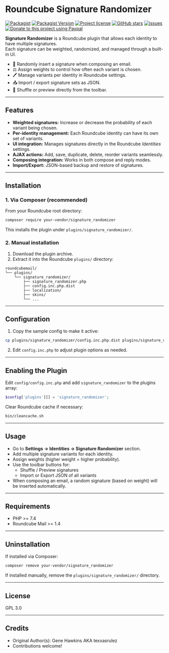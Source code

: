 # Roundcube Signature Randomizer

[![Packagist](https://img.shields.io/packagist/dt/texxasrulez/signature_randomizer?style=plastic)](https://packagist.org/packages/texxasrulez/signature_randomizer)
[![Packagist Version](https://img.shields.io/packagist/v/texxasrulez/signature_randomizer?style=plastic&logo=packagist&logoColor=white)](https://packagist.org/packages/texxasrulez/signature_randomizer)
[![Project license](https://img.shields.io/github/license/texxasrulez/signature_randomizer?style=plastic)](https://github.com/texxasrulez/signature_randomizer/LICENSE)
[![GitHub stars](https://img.shields.io/github/stars/texxasrulez/signature_randomizer?style=plastic&logo=github)](https://github.com/texxasrulez/signature_randomizer/stargazers)
[![issues](https://img.shields.io/github/issues/texxasrulez/signature_randomizer?style=plastic)](https://github.com/texxasrulez/signature_randomizer/issues)
[![Donate to this project using Paypal](https://img.shields.io/badge/paypal-money_please-blue.svg?style=plastic&logo=paypal)](https://www.paypal.me/texxasrulez)

**Signature Randomizer** is a Roundcube plugin that allows each identity to have multiple signatures.  
Each signature can be weighted, randomized, and managed through a built-in UI.

- 🎲 Randomly insert a signature when composing an email.
- ⚖️ Assign weights to control how often each variant is chosen.
- 🖊️ Manage variants per identity in Roundcube settings.
- 📤 Import / export signature sets as JSON.
- 🔀 Shuffle or preview directly from the toolbar.

---

## Features

- **Weighted signatures:** Increase or decrease the probability of each variant being chosen.
- **Per-identity management:** Each Roundcube identity can have its own set of variants.
- **UI integration:** Manages signatures directly in the Roundcube *Identities* settings.
- **AJAX actions:** Add, save, duplicate, delete, reorder variants seamlessly.
- **Composing integration:** Works in both compose and reply modes.
- **Import/Export:** JSON-based backup and restore of signatures.

---

## Installation

### 1. Via Composer (recommended)

From your Roundcube root directory:

```bash
composer require your-vendor/signature_randomizer
```

This installs the plugin under `plugins/signature_randomizer/`.

### 2. Manual installation

1. Download the plugin archive.  
2. Extract it into the Roundcube `plugins/` directory:

```
roundcubemail/
└── plugins/
    └── signature_randomizer/
        ├── signature_randomizer.php
        ├── config.inc.php.dist
        ├── localization/
        ├── skins/
        └── ...
```

---

## Configuration

1. Copy the sample config to make it active:

```bash
cp plugins/signature_randomizer/config.inc.php.dist plugins/signature_randomizer/config.inc.php
```

2. Edit `config.inc.php` to adjust plugin options as needed.

---

## Enabling the Plugin

Edit `config/config.inc.php` and add `signature_randomizer` to the plugins array:

```php
$config['plugins'][] = 'signature_randomizer';
```

Clear Roundcube cache if necessary:

```bash
bin/cleancache.sh
```

---

## Usage

- Go to **Settings → Identities → Signature Randomizer** section.
- Add multiple signature variants for each identity.
- Assign weights (higher weight = higher probability).
- Use the toolbar buttons for:
  - Shuffle / Preview signatures
  - Import or Export JSON of all variants
- When composing an email, a random signature (based on weight) will be inserted automatically.

---

## Requirements

- PHP >= 7.4
- Roundcube Mail >= 1.4

---

## Uninstallation

If installed via Composer:

```bash
composer remove your-vendor/signature_randomizer
```

If installed manually, remove the `plugins/signature_randomizer/` directory.

---

## License

GPL 3.0

---

## Credits

- Original Author(s): Gene Hawkins AKA texxasrulez
- Contributions welcome!

